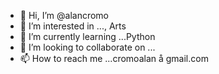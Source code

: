 - 👋 Hi, I’m @alancromo
- 👀 I’m interested in ..., Arts
- 🌱 I’m currently learning ...Python
- 💞️ I’m looking to collaborate on ...
- 📫 How to reach me ...cromoalan å gmail.com

<!---
alancromo/alancromo is a ✨ special ✨ repository because its `README.md` (this file) appears on your GitHub profile.
You can click the Preview link to take a look at your changes.
--->
